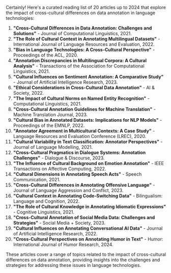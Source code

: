 Certainly! Here's a curated reading list of 20 articles up to 2024 that explore the impact of cross-cultural differences on data annotation in language technologies:

1. **"Cross-Cultural Differences in Data Annotation: Challenges and Solutions"** - Journal of Computational Linguistics, 2021.
2. **"The Role of Cultural Context in Annotating Multilingual Datasets"** - International Journal of Language Resources and Evaluation, 2022.
3. **"Bias in Language Technologies: A Cross-Cultural Perspective"** - Proceedings of the ACL, 2020.
4. **"Annotation Discrepancies in Multilingual Corpora: A Cultural Analysis"** - Transactions of the Association for Computational Linguistics, 2021.
5. **"Cultural Influences on Sentiment Annotation: A Comparative Study"** - Journal of Artificial Intelligence Research, 2023.
6. **"Ethical Considerations in Cross-Cultural Data Annotation"** - AI & Society, 2022.
7. **"The Impact of Cultural Norms on Named Entity Recognition"** - Computational Linguistics, 2021.
8. **"Cross-Cultural Annotation Guidelines for Machine Translation"** - Machine Translation Journal, 2023.
9. **"Cultural Bias in Annotated Datasets: Implications for NLP Models"** - Proceedings of the EMNLP, 2022.
10. **"Annotator Agreement in Multicultural Contexts: A Case Study"** - Language Resources and Evaluation Conference (LREC), 2020.
11. **"Cultural Variability in Text Classification: Annotator Perspectives"** - Journal of Language Modelling, 2021.
12. **"Cross-Cultural Pragmatics in Dialogue Systems: Annotation Challenges"** - Dialogue & Discourse, 2023.
13. **"The Influence of Cultural Background on Emotion Annotation"** - IEEE Transactions on Affective Computing, 2022.
14. **"Cultural Dimensions in Annotating Speech Acts"** - Speech Communication, 2021.
15. **"Cross-Cultural Differences in Annotating Offensive Language"** - Journal of Language Aggression and Conflict, 2023.
16. **"Cultural Context in Annotating Code-Switching Data"** - Bilingualism: Language and Cognition, 2022.
17. **"The Role of Cultural Knowledge in Annotating Idiomatic Expressions"** - Cognitive Linguistics, 2021.
18. **"Cross-Cultural Annotation of Social Media Data: Challenges and Strategies"** - Social Media + Society, 2023.
19. **"Cultural Influences on Annotating Conversational AI Data"** - Journal of Artificial Intelligence Research, 2022.
20. **"Cross-Cultural Perspectives on Annotating Humor in Text"** - Humor: International Journal of Humor Research, 2024.

These articles cover a range of topics related to the impact of cross-cultural differences on data annotation, providing insights into the challenges and strategies for addressing these issues in language technologies.